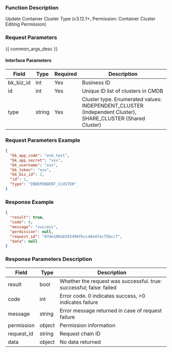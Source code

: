 ### Function Description

Update Container Cluster Type (v3.12.1+, Permission: Container Cluster Editing Permission)

### Request Parameters

{{ common_args_desc }}

#### Interface Parameters

| Field     | Type   | Required | Description                                                  |
| --------- | ------ | -------- | ------------------------------------------------------------ |
| bk_biz_id | int    | Yes      | Business ID                                                  |
| id        | int    | Yes      | Unique ID list of clusters in CMDB                           |
| type      | string | Yes      | Cluster type. Enumerated values: INDEPENDENT_CLUSTER (Independent Cluster), SHARE_CLUSTER (Shared Cluster) |

### Request Parameters Example

```json
{
  "bk_app_code": "esb_test",
  "bk_app_secret": "xxx",
  "bk_username": "xxx",
  "bk_token": "xxx",
  "bk_biz_id": 2,
  "id": 1,
  "type": "INDEPENDENT_CLUSTER"
}
```

### Response Example

```json
{
  "result": true,
  "code": 0,
  "message": "success",
  "permission": null,
  "request_id": "87de106ab55549bfbcc46e47ecf5bcc7",
  "data": null
}
```

### Response Parameters Description

| Field       | Type   | Description                                                  |
| ---------- | ------ | ------------------------------------------------------------ |
| result     | bool   | Whether the request was successful. true: successful; false: failed |
| code       | int    | Error code. 0 indicates success, >0 indicates failure        |
| message    | string | Error message returned in case of request failure            |
| permission | object | Permission information                                       |
| request_id | string | Request chain ID                                             |
| data       | object | No data returned                                             |